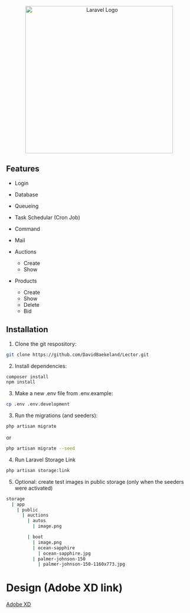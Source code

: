 <p align="center"><a href="https://david.in-staging.be/" target="_blank"><img src="https://www.webit.be/wp-content/themes/webit/images/beeldmerk.png" width="400" alt="Laravel Logo"></a></p>



## Features

- Login
- Database
- Queueing
- Task Schedular (Cron Job)
- Command
- Mail


- Auctions
  - Create
  - Show
- Products
  - Create
  - Show
  - Delete
  - Bid

## Installation
1. Clone the git respository:
````bash
git clone https://github.com/DavidBaekeland/Lector.git
````

2. Install dependencies:
````bash
composer install
npm install
````

3.  Make a new .env file from .env.example:
````bash
cp .env .env.development
````

3.  Run the migrations (and seeders):
````bash
php artisan migrate
````
or

````bash
php artisan migrate --seed
````

4. Run Laravel Storage Link
````bash
php artisan storage:link
````

5. Optional: create test images in public storage (only when the seeders were activated)

````bash
storage
  | app
    | public
      | auctions
        | autos
          | image.png

        | boot
          | image.png
          | ocean-sapphire
            | ocean-sapphire.jpg
          | palmer-johnson-150
            | palmer-johnson-150-1160x773.jpg
````

# Design (Adobe XD link)
<a href="https://xd.adobe.com/view/dfe00d58-72d3-47af-878f-d08da020578e-8ab3/" target="_blank">Adobe XD</a>

